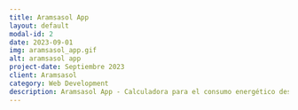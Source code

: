 ```yaml
---
title: Aramsasol App
layout: default
modal-id: 2
date: 2023-09-01
img: aramsasol_app.gif
alt: aramsasol app
project-date: Septiembre 2023
client: Aramsasol
category: Web Development
description: Aramsasol App - Calculadora para el consumo energético desarrollado en Flutter https://play.google.com/store/search?q=aramsasol&c=apps
---
```

